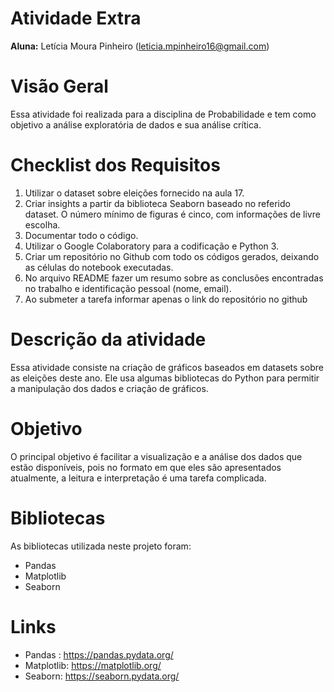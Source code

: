 # Atividade Extra

**Aluna:** Letícia Moura Pinheiro (leticia.mpinheiro16@gmail.com)

# Visão Geral
Essa atividade foi realizada para a disciplina de Probabilidade e tem como objetivo a análise exploratória de dados e sua análise crítica.

# Checklist dos Requisitos

1. Utilizar o dataset sobre eleições fornecido na aula 17.
2. Criar insights a partir da biblioteca Seaborn baseado no referido dataset. O número mínimo de figuras é cinco, com informações de livre escolha. 
3. Documentar todo o código.
4. Utilizar o Google Colaboratory para a codificação e Python 3.
5. Criar um repositório no Github com todo os códigos gerados, deixando as células do notebook executadas. 
6. No arquivo README fazer um resumo sobre as conclusões encontradas no trabalho e identificação pessoal (nome, email). 
7. Ao submeter a tarefa informar apenas o link do repositório no github

# Descrição da atividade
Essa atividade consiste na criação de gráficos baseados em datasets sobre as eleições deste ano. Ele usa algumas bibliotecas do Python para permitir a manipulação dos dados e criação de gráficos.

# Objetivo
O principal objetivo é facilitar a visualização e a análise dos dados que estão disponíveis, pois no formato em que eles são apresentados atualmente, a leitura e interpretação é uma tarefa complicada.

# Bibliotecas

As bibliotecas utilizada neste projeto foram:

* Pandas
* Matplotlib
* Seaborn

# Links

* Pandas : https://pandas.pydata.org/
* Matplotlib: https://matplotlib.org/
* Seaborn: https://seaborn.pydata.org/
